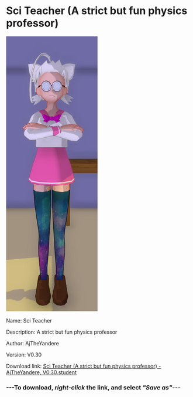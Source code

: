 # Sci Teacher (A strict but fun physics professor)

<img src = "https://raw.githubusercontent.com/Arbiter1223/Daigaku-Gurashi-Custom-Students/master/Students/Files/Sci%20Teacher%20(A%20strict%20but%20fun%20physics%20professor).png">

Name: Sci Teacher

Description: A strict but fun physics professor

Author: AjTheYandere

Version: V0.30

Download link: <a href="https://raw.githubusercontent.com/Arbiter1223/Daigaku-Gurashi-Custom-Students/master/Students/Files/Sci%20Teacher%20(A%20strict%20but%20fun%20physics%20professor)%20-%20AjTheYandere%2C%20V0.30.student">Sci Teacher (A strict but fun physics professor) - AjTheYandere, V0.30.student</a>

### ---**To download, _right-click_ the link, and select _"Save as"_**---
